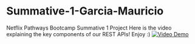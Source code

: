 # Summative-1-Garcia-Mauricio
Netflix Pathways Bootcamp Summative 1 Project
Here is the video explaining the key components of our REST APIs!
Enjoy :)
[![Video Demo](https://img.youtube.com/vi/mmd99qr4mMM/0.jpg)](https://youtu.be/mmd99qr4mMM)
